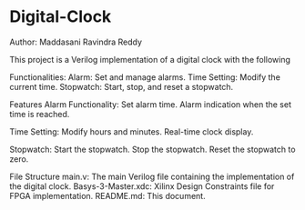 # Digital-Clock
Author: Maddasani Ravindra Reddy

This project is a Verilog implementation of a digital clock with the following 

Functionalities:
Alarm: Set and manage alarms.
Time Setting: Modify the current time.
Stopwatch: Start, stop, and reset a stopwatch.

Features
Alarm Functionality:
Set alarm time.
Alarm indication when the set time is reached.

Time Setting:
Modify hours and minutes.
Real-time clock display.

Stopwatch:
Start the stopwatch.
Stop the stopwatch.
Reset the stopwatch to zero.

File Structure
main.v: The main Verilog file containing the implementation of the digital clock.
Basys-3-Master.xdc: Xilinx Design Constraints file for FPGA implementation.
README.md: This document.
